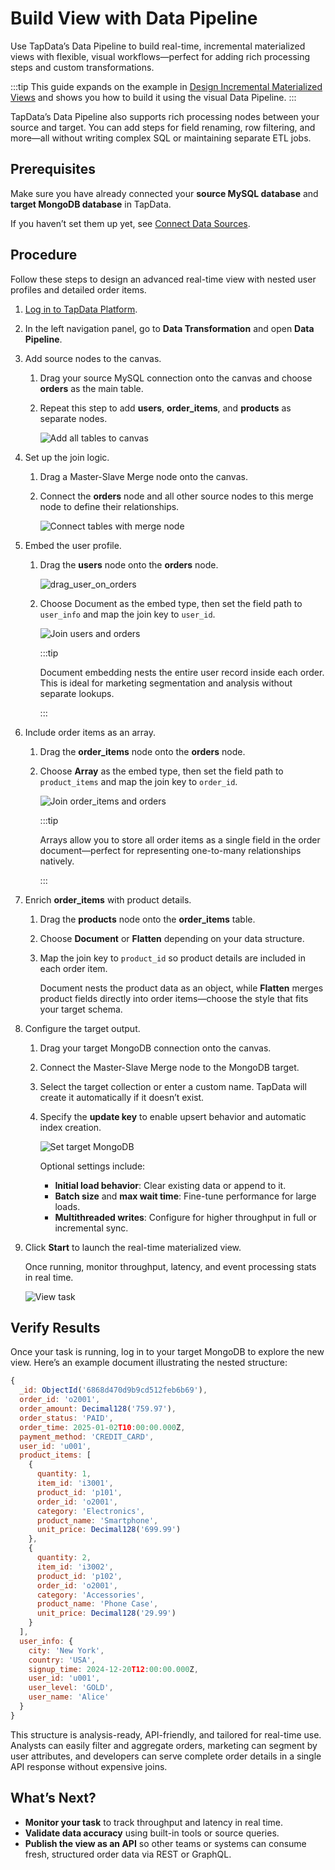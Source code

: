 # Build View with Data Pipeline

Use TapData’s Data Pipeline to build real-time, incremental materialized views with flexible, visual workflows—perfect for adding rich processing steps and custom transformations.

:::tip
This guide expands on the example in [Design Incremental Materialized Views](../overview.md) and shows you how to build it using the visual Data Pipeline.
:::

TapData’s Data Pipeline also supports rich processing nodes between your source and target. You can add steps for field renaming, row filtering, and more—all without writing complex SQL or maintaining separate ETL jobs.

## Prerequisites

Make sure you have already connected your **source MySQL database** and **target MongoDB database** in TapData.  

If you haven’t set them up yet, see [Connect Data Sources](../../getting-started/connect-data-source.md).

## Procedure

Follow these steps to design an advanced real-time view with nested user profiles and detailed order items.

1. [Log in to TapData Platform](../../user-guide/log-in.md).

2. In the left navigation panel, go to **Data Transformation** and open **Data Pipeline**.

3. Add source nodes to the canvas.

   1. Drag your source MySQL connection onto the canvas and choose **orders** as the main table.

   2. Repeat this step to add **users**, **order_items**, and **products** as separate nodes.

      ![Add all tables to canvas](../../images/add_tables_to_canvas.png)

4. Set up the join logic.

   1. Drag a Master-Slave Merge node onto the canvas.

   2. Connect the **orders** node and all other source nodes to this merge node to define their relationships.

      ![Connect tables with merge node](../../images/connect_tables_with_merge_node.png)

5. Embed the user profile.

   1. Drag the **users** node onto the **orders** node.

      ![drag_user_on_orders](../../images/drag_user_on_orders.png)

   2. Choose Document as the embed type, then set the field path to `user_info` and map the join key to `user_id`.

      ![Join users and orders](../../images/join_users_and_orders.png)

      :::tip

      Document embedding nests the entire user record inside each order. This is ideal for marketing segmentation and analysis without separate lookups.

      :::

6. Include order items as an array.

   1. Drag the **order_items** node onto the **orders** node.

   2. Choose **Array** as the embed type, then set the field path to `product_items` and map the join key to `order_id`.

      ![Join order_items and orders](../../images/join_order_items_and_order.png)

      :::tip

      Arrays allow you to store all order items as a single field in the order document—perfect for representing one-to-many relationships natively.

      :::

7. Enrich **order_items** with product details.

   1. Drag the **products** node onto the **order_items** table.

   2. Choose **Document** or **Flatten** depending on your data structure.

   3. Map the join key to `product_id` so product details are included in each order item.

      Document nests the product data as an object, while **Flatten** merges product fields directly into order items—choose the style that fits your target schema.

8. Configure the target output.

   1. Drag your target MongoDB connection onto the canvas.

   2. Connect the Master-Slave Merge node to the MongoDB target.

   3. Select the target collection or enter a custom name. TapData will create it automatically if it doesn’t exist.

   4. Specify the **update key** to enable upsert behavior and automatic index creation.

      ![Set target MongoDB](../../images/set_targe_mongodb.png)

      Optional settings include:

      - **Initial load behavior**: Clear existing data or append to it.
      - **Batch size** and **max wait time**: Fine-tune performance for large loads.
      - **Multithreaded writes**: Configure for higher throughput in full or incremental sync.

9. Click **Start** to launch the real-time materialized view.

   Once running, monitor throughput, latency, and event processing stats in real time.

   ![View task](../../images/orders_enhanced_IMV_task.png)



## Verify Results

Once your task is running, log in to your target MongoDB to explore the new view. Here’s an example document illustrating the nested structure:

```javascript
{
  _id: ObjectId('6868d470d9b9cd512feb6b69'),
  order_id: 'o2001',
  order_amount: Decimal128('759.97'),
  order_status: 'PAID',
  order_time: 2025-01-02T10:00:00.000Z,
  payment_method: 'CREDIT_CARD',
  user_id: 'u001',
  product_items: [
    {
      quantity: 1,
      item_id: 'i3001',
      product_id: 'p101',
      order_id: 'o2001',
      category: 'Electronics',
      product_name: 'Smartphone',
      unit_price: Decimal128('699.99')
    },
    {
      quantity: 2,
      item_id: 'i3002',
      product_id: 'p102',
      order_id: 'o2001',
      category: 'Accessories',
      product_name: 'Phone Case',
      unit_price: Decimal128('29.99')
    }
  ],
  user_info: {
    city: 'New York',
    country: 'USA',
    signup_time: 2024-12-20T12:00:00.000Z,
    user_id: 'u001',
    user_level: 'GOLD',
    user_name: 'Alice'
  }
}
```

This structure is analysis-ready, API-friendly, and tailored for real-time use. Analysts can easily filter and aggregate orders, marketing can segment by user attributes, and developers can serve complete order details in a single API response without expensive joins.

## What’s Next?

- **Monitor your task** to track throughput and latency in real time.
-  **Validate data accuracy** using built-in tools or source queries.
- **Publish the view as an API** so other teams or systems can consume fresh, structured order data via REST or GraphQL.